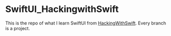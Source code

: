 # SwiftUI_HackingwithSwift
This is the repo of what I learn SwiftUI from [HackingWithSwift](https://www.hackingwithswift.com/books/ios-swiftui).
Every branch is a project. 
